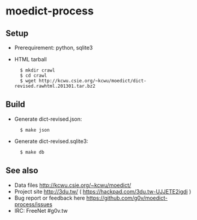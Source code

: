 moedict-process
===============

Setup
-----
* Prerequirement: python, sqlite3

* HTML tarball

        $ mkdir crawl
        $ cd crawl
        $ wget http://kcwu.csie.org/~kcwu/moedict/dict-revised.rawhtml.201301.tar.bz2

Build
-----
* Generate dict-revised.json:

        $ make json

* Generate dict-revised.sqlite3:

        $ make db

See also
--------
* Data files http://kcwu.csie.org/~kcwu/moedict/
* Project site http://3du.tw/ ( https://hackpad.com/3du.tw-UJJETE2igdi )
* Bug report or feedback here https://github.com/g0v/moedict-process/issues
* IRC: FreeNet #g0v.tw

